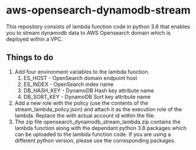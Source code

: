 # aws-opensearch-dynamodb-stream

This repository consists of lambda function code in python 3.8 that enables you to stream dynamodb data to AWS Opensearch domain which is deployed within a VPC.

## Things to do

1. Add four environment variables to the lambda function.
    1. ES_HOST - OpenSearch domain endpoint host
    2. ES_INDEX - OpenSearch index name
    3. DB_HASH_KEY - DynamoDB Hash key attribute name
    4. DB_SORT_KEY - DynamoDB Sort key attribute name
2. Add a new role with the policy (use the contents of the stream_lambda_policy.json) and attach it as the execution role of the lambda. Replace the <accountId> with actual account id within the file.
3. The zip file opensearch_dynamodb_stream_lambda.zip contains the lambda function along with the dependant python 3.8 packages which can be uploaded to the lambda function code. If you are using a different python version, please use the corresponding packages.
